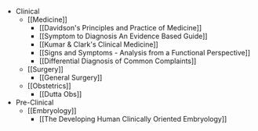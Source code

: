- Clinical
	- [[Medicine]]
		- [[Davidson's Principles and Practice of Medicine]]
		- [[Symptom to Diagnosis An Evidence Based Guide]]
		- [[Kumar & Clark's Clinical Medicine]]
		- [[Signs and Symptoms - Analysis from a Functional Perspective]]
		- [[Differential Diagnosis of Common Complaints]]
	- [[Surgery]]
		- [[General Surgery]]
	- [[Obstetrics]]
		- [[Dutta Obs]]
- Pre-Clinical
	- [[Embryology]]
		- [[The Developing Human Clinically Oriented Embryology]]